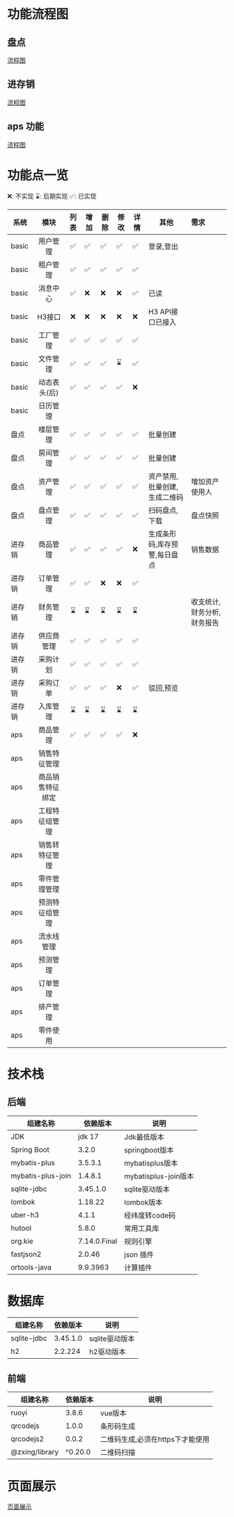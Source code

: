 # 功能流程图

## 盘点

[流程图](./doc/md/propertyCheck.md)

## 进存销

[流程图](./doc/md/jcx.md)

## aps 功能

[流程图](./doc/md/aps.md)

# 功能点一览

❌: 不实现
⌛️: 后期实现
✅: 已实现

| 系统    |    模块    | 列表 | 增加 | 删除 | 修改 | 详情 | 其他              | 需求             |
|-------|:--------:|:--:|----|----|----|----|-----------------|:---------------|
| basic |   用户管理   | ✅  | ✅  | ✅  | ✅  | ✅  | 登录,登出           |                |
| basic |   租户管理   | ✅  | ✅  | ✅  | ✅  | ✅  |                 |                |
| basic |   消息中心   | ✅  | ❌  | ❌  | ❌  | ✅  | 已读              |                |
| basic |   H3接口   | ❌  | ❌  | ❌  | ❌  | ❌  | H3 API接口已接入     |                |
| basic |   工厂管理   | ✅  | ✅  | ✅  | ✅  | ✅  |                 |                |
| basic |   文件管理   | ✅  | ✅  | ✅  | ⌛️ | ✅  |                 |                |
| basic | 动态表头(后)  | ✅  | ✅  | ✅  | ✅  | ❌  |                 |                |
| basic |   日历管理   |    |    |    |    |    |                 |                |
| 盘点    |   楼层管理   | ✅  | ✅  | ✅  | ✅  | ✅  | 批量创建            |                |
| 盘点    |   房间管理   | ✅  | ✅  | ✅  | ✅  | ✅  | 批量创建            |                |
| 盘点    |   资产管理   | ✅  | ✅  | ✅  | ✅  | ✅  | 资产禁用,批量创建,生成二维码 | 增加资产使用人        |
| 盘点    |   盘点管理   | ✅  | ✅  | ✅  | ✅  | ✅  | 扫码盘点,下载         | 盘点快照           |
| 进存销   |   商品管理   | ✅  | ✅  | ✅  | ✅  | ❌  | 生成条形码,库存预警,每日盘点 | 销售数据           |
| 进存销   |   订单管理   | ✅  | ✅  | ❌  | ❌  | ✅  |                 |                |
| 进存销   |   财务管理   | ⌛️ | ⌛️ | ⌛️ | ⌛️ | ⌛️ |                 | 收支统计,财务分析,财务报告 |
| 进存销   |  供应商管理   | ✅  | ✅  | ✅  | ✅  | ✅  |                 |                |
| 进存销   |   采购计划   | ✅  | ✅  | ✅  | ✅  | ✅  |                 |                |
| 进存销   |   采购订单   | ✅  | ✅  | ✅  | ❌  | ✅️ | 驳回,预览           |                |
| 进存销   |   入库管理   | ⌛️ | ⌛️ | ⌛️ | ⌛️ | ⌛️ |                 |                |
| aps   |   商品管理   | ✅  | ✅  | ✅  | ✅  | ❌  |                 |                |
| aps   |  销售特征管理  |    |    |    |    |    |                 |                |
| aps   | 商品销售特征绑定 |    |    |    |    |    |                 |                |
| aps   | 工程特征组管理  |    |    |    |    |    |                 |                |
| aps   | 销售转特征管理  |    |    |    |    |    |                 |                |
| aps   |  零件管理管理  |    |    |    |    |    |                 |                ||
| aps   | 预测特征组管理  |    |    |    |    |    |                 |                |
| aps   |  流水线管理   |    |    |    |    |    |                 |                |
| aps   |   预测管理   |    |    |    |    |    |                 |                |
| aps   |   订单管理   |    |    |    |    |    |                 |                |
| aps   |   排产管理   |    |    |    |    |    |                 |                |
| aps   |   零件使用   |    |    |    |    |    |                 |                |

# 技术栈

## 后端

| 组建名称              | 依赖版本         | 说明                 |
|-------------------|--------------|--------------------|
| JDK               | jdk 17       | Jdk最低版本            |
| Spring Boot       | 3.2.0        | springboot版本       |
| mybatis-plus      | 3.5.3.1      | mybatisplus版本      |
| mybatis-plus-join | 1.4.8.1      | mybatisplus-join版本 |
| sqlite-jdbc       | 3.45.1.0     | sqlite驱动版本         |
| lombok            | 1.18.22      | lombok版本           |
| uber-h3           | 4.1.1        | 经纬度转code码          |
| hutool            | 5.8.0        | 常用工具库              |
| org.kie           | 7.14.0.Final | 规则引擎               |
| fastjson2         | 2.0.46       | json 插件            |
| ortools-java      | 9.9.3963     | 计算插件               |

# 数据库

| 组建名称        | 依赖版本     | 说明         |
|-------------|----------|------------|
| sqlite-jdbc | 3.45.1.0 | sqlite驱动版本 |
| h2          | 2.2.224  | h2驱动版本     |

## 前端

| 组建名称           | 依赖版本    | 说明                  |
|----------------|---------|---------------------|
| ruoyi          | 3.8.6   | vue版本               |
| qrcodejs       | 1.0.0   | 条形码生成               |
| qrcodejs2      | 0.0.2   | 二维码生成,必须在https下才能使用 |
| @zxing/library | ^0.20.0 | 二维码扫描               |

# 页面展示
[页面展示](./doc/md/page-show.md)
